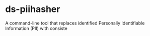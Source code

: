 # ds-piihasher
A command-line tool that replaces identified Personally Identifiable Information (PII) with consiste
